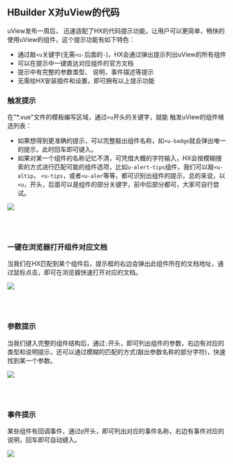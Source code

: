 ## HBuilder X对uView的代码

<!-- <demo-model url="/"></demo-model> -->

uView发布一周后，	迅速适配了HX的代码提示功能，让用户可以更简单，畅快的使用uView的组件，这个提示功能有如下特色：

- 通过敲`<u`关键字(无需`<u-`后面的`-`)，HX会通过弹出提示列出uView的所有组件
- 可以在提示中一键直达对应组件的官方文档
- 提示中有完整的参数类型、	说明，事件描述等提示
- 无需给HX安装插件和设置，即可拥有以上提示功能


### 触发提示

在"*.vue"文件的模板编写区域，通过`<u`开头的关键字，就能	触发uView的组件候选列表：
- 如果想得到更准确的提示，可以完整敲出组件名称，如`<u-badge`就会弹出唯一的提示，此时回车即可键入。
- 如果对某一个组件的名称记忆不清，可凭借大概的字符输入，HX会按模糊搜索的方式进行匹配可能的组件选项，比如`u-alert-tips`组件，我们可以敲`<u-altip`，
`<u-tips`，或者`<u-aler`等等，都可识别出组件的提示，总的来说，以`<u`，开头，后面可以是组件的部分关键字，前中后部分都可，大家可自行尝试。

<img src="/code_hint/1.png"/>

<br><br>

### 一键在浏览器打开组件对应文档

当我们在HX匹配到某个组件后，提示框的右边会弹出此组件所在的文档地址，通过鼠标点击，即可在浏览器快速打开对应的文档。

<img src="/code_hint/2.png"/>

<br><br>

### 参数提示

当我们键入完整的组件结构后，通过`:`开头，即可列出组件的参数，右边有对应的类型和说明提示，还可以通过模糊的匹配的方式(敲出参数名称的部分字符)，快速找到某一个参数。

<img src="/code_hint/3.png"/>

<br><br>

### 事件提示

某些组件有回调事件，通过`@`开头，即可列出对应的事件名称，右边有事件对应的说明，回车即可自动键入。

<img src="/code_hint/4.png"/>